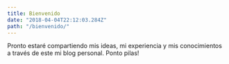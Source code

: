 ```yaml
---
title: Bienvenido
date: "2018-04-04T22:12:03.284Z"
path: "/bienvenido/"
---
```


Pronto estaré compartiendo mis ideas, mi experiencia y mis conocimientos a través de este mi blog personal. Ponto pilas!
